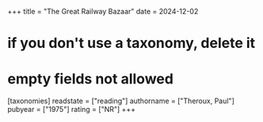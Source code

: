 +++
title = "The Great Railway Bazaar"
date = 2024-12-02
# if you don't use a taxonomy, delete it
# empty fields not allowed
[taxonomies]
  readstate = ["reading"]
  authorname = ["Theroux, Paul"]
  pubyear = ["1975"]
  rating = ["NR"]
+++